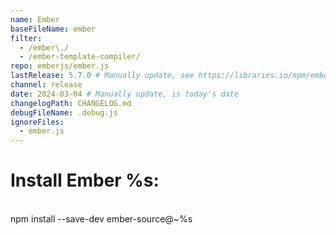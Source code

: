 ```yaml
---
name: Ember
baseFileName: ember
filter:
  - /ember\./
  - /ember-template-compiler/
repo: emberjs/ember.js
lastRelease: 5.7.0 # Manually update, see https://libraries.io/npm/ember-source throughout
channel: release
date: 2024-03-04 # Manually update, is today's date
changelogPath: CHANGELOG.md
debugFileName: .debug.js
ignoreFiles:
  - ember.js
---
```


# Install Ember %s:

<br>
npm install --save-dev ember-source@~%s
